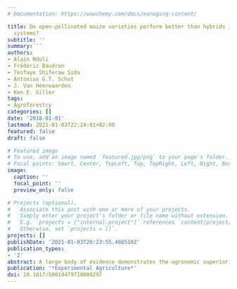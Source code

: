 ```yaml
---
# Documentation: https://wowchemy.com/docs/managing-content/

title: Do open-pollinated maize varieties perform better than hybrids in agroforestry
  systems?
subtitle: ''
summary: ''
authors:
- Alain Ndoli
- Frédéric Baudron
- Tesfaye Shiferaw Sida
- Antonius G.T. Schut
- J. Van Heerwaarden
- Ken E. Giller
tags:
- Agroforestry
categories: []
date: '2018-01-01'
lastmod: 2021-01-03T22:24:01+02:00
featured: false
draft: false

# Featured image
# To use, add an image named `featured.jpg/png` to your page's folder.
# Focal points: Smart, Center, TopLeft, Top, TopRight, Left, Right, BottomLeft, Bottom, BottomRight.
image:
  caption: ''
  focal_point: ''
  preview_only: false

# Projects (optional).
#   Associate this post with one or more of your projects.
#   Simply enter your project's folder or file name without extension.
#   E.g. `projects = ["internal-project"]` references `content/project/deep-learning/index.md`.
#   Otherwise, set `projects = []`.
projects: []
publishDate: '2021-01-03T20:23:55.408510Z'
publication_types:
- '2'
abstract: A large body of evidence demonstrates the agronomic superiority of maize hybrids over open-pollinated varieties (OPVs) in intensive monoculture. However, comparisons of the performance of hybrids and OPVs in agroforestry systems are scarce. In this study, the performance of four maize hybrids and four OPVs is compared in sole crop and under mature trees. Experiments were conducted on-farm during four seasons in Bugesera, Rwanda and two seasons in Meki, Ethiopia. Two tree species were selected in Bugesera (Grevillea robusta and Senna spectabilis) and one in Meki (Acacia tortilis), and three farms were selected for each tree species, each including two plots with almost identical trees in their centre and two plots without tree. In Bugusera, grain yield was higher for hybrids (2 Mg ha-1) than for OPVs (1.5 Mg ha-1), and the presence of trees reduced the harvest index more in OPVs than in hybrids. In this region, the estimated reduction in grain yield due to the presence of trees was 0.9 and 1.1 Mg ha-1 in hybrids and OPVs, respectively, while estimated reduction in biomass was 1.5 and 1.7 Mg ha-1 , respectively. In Meki, the grain yield of OPVs (2.08 Mg ha-1) and hybrids (2.04 Mg ha-1) did not differ and the presence of trees reduced their grain yields in the same manner. Our results showed that hybrids yielded more than OPVs under G. robusta and S. spectabilis in Bugesera but performed equally well under A. tortilis in Meki. We conclude that agroforestry farmers could benefit from growing hybrids in the equatorial savannahs of Rwanda, but that the choice between hybrid and OPV in equatorial savannahs of Ethiopia can simply be based on other factors such as seed costs and availability.
publication: '*Experimental Agriculture*'
doi: 10.1017/S0014479718000297
---
```

